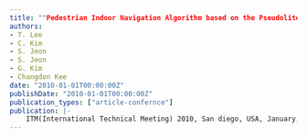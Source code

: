 ```yaml
---
title: ""Pedestrian Indoor Navigation Algorithm based on the Pseudolite and Low-cost IMU with Magnetometers Including In-Flight Calibration""
authors:
- T. Lee
- C. Kim
- S. Jeon
- S. Jeon
- G. Kim
- Changdon Kee
date: "2010-01-01T00:00:00Z"
publishDate: "2010-01-01T00:00:00Z"
publication_types: ["article-confernce"]
publication: |-
    ITM(International Technical Meeting) 2010, San diego, USA, January, 2010
---
```

